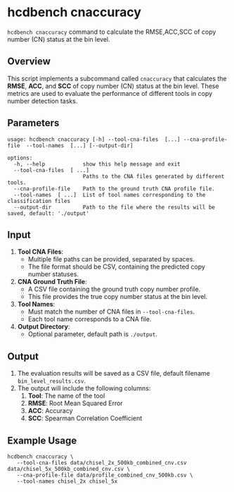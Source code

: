 # hcdbench cnaccuracy

`hcdbench cnaccuracy` command to calculate the RMSE,ACC,SCC of copy number (CN) status at the bin level.

## Overview

This script implements a subcommand called `cnaccuracy` that calculates the **RMSE**, **ACC**, and **SCC** of copy number (CN) status at the bin level. These metrics are used to evaluate the performance of different tools in copy number detection tasks.

## Parameters
```shell
usage: hcdbench cnaccuracy [-h] --tool-cna-files  [...] --cna-profile-file  --tool-names  [...] [--output-dir]

options:
  -h, --help            show this help message and exit
  --tool-cna-files  [ ...]
                        Paths to the CNA files generated by different tools.
  --cna-profile-file    Path to the ground truth CNA profile file.
  --tool-names  [ ...]  List of tool names corresponding to the classification files
  --output-dir          Path to the file where the results will be saved, default: './output'
```

## Input

1. **Tool CNA Files**:
   - Multiple file paths can be provided, separated by spaces.
   - The file format should be CSV, containing the predicted copy number statuses.
2. **CNA Ground Truth File**:
   - A CSV file containing the ground truth copy number profile.
   - This file provides the true copy number status at the bin level.
3. **Tool Names**:
   - Must match the number of CNA files in `--tool-cna-files`.
   - Each tool name corresponds to a CNA file.
4. **Output Directory**:
   - Optional parameter, default path is `./output`.

## Output

1. The evaluation results will be saved as a CSV file, default filename `bin_level_results.csv`.
2. The output will include the following columns:
   1. **Tool**: The name of the tool
   2. **RMSE**: Root Mean Squared Error
   3. **ACC**: Accuracy
   4. **SCC**: Spearman Correlation Coefficient

## Example Usage

```shell
hcdbench cnaccuracy \
   --tool-cna-files data/chisel_2x_500kb_combined_cnv.csv data/chisel_5x_500kb_combined_cnv.csv \
   --cna-profile-file data/profile_combined_cnv_500kb.csv \
   --tool-names chisel_2x chisel_5x
```
